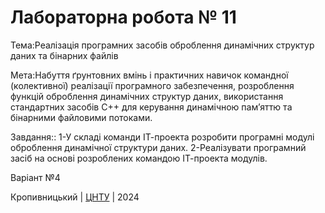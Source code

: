 ﻿# Лабораторна робота № 11

Тема:Реалізація програмних засобів оброблення динамічних структур даних та бінарних файлів

Мета:Набуття ґрунтовних вмінь і практичних навичок командної (колективної) реалізації програмного забезпечення, розроблення функцій оброблення динамічних структур даних, використання стандартних засобів С++ для керування динамічною пам’яттю та бінарними файловими потоками.

Завдання::
1-У складі команди ІТ-проекта розробити програмні модулі оброблення динамічної структури даних.
2-Реалізувати програмний засіб на основі розроблених командою ІТ-проекта модулів.

Варіант №4


Кропивницький | <a href="http://www.kntu.kr.ua/">ЦНТУ</a> | 2024
